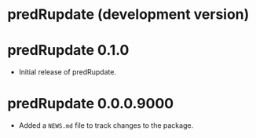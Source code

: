# predRupdate (development version)

# predRupdate 0.1.0

* Initial release of predRupdate.

# predRupdate 0.0.0.9000

* Added a `NEWS.md` file to track changes to the package.
